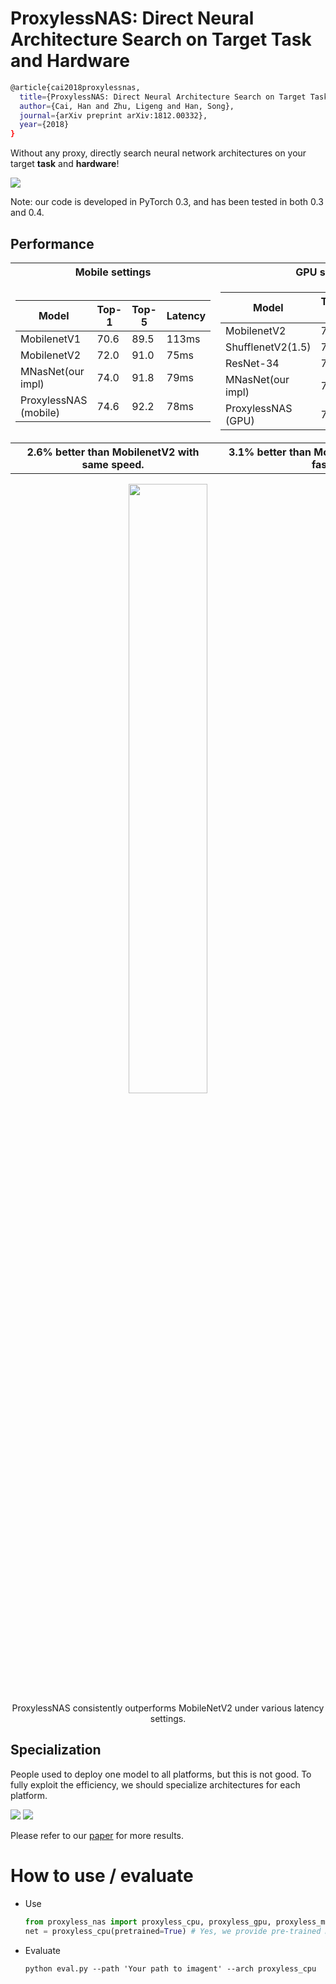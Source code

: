 # ProxylessNAS: Direct Neural Architecture Search on Target Task and Hardware 
```bash
@article{cai2018proxylessnas,
  title={ProxylessNAS: Direct Neural Architecture Search on Target Task and Hardware},
  author={Cai, Han and Zhu, Ligeng and Han, Song},
  journal={arXiv preprint arXiv:1812.00332},
  year={2018}
} 
```

Without any proxy, directly search neural network architectures on your target **task** and **hardware**! 

![](https://hanlab.mit.edu/files/proxylessNAS/figures/proxyless_nas.png)

Note: our code is developed in PyTorch 0.3, and has been tested in both 0.3 and 0.4.

## Performance
<table>
<tr><th> Mobile settings </th><th> GPU settings </th></tr>
<tr><td> 

| Model                | Top-1    | Top-5    | Latency | 
|----------------------|----------|----------|---------|
| MobilenetV1          | 70.6     | 89.5     | 113ms   | 
| MobilenetV2          | 72.0     | 91.0     | 75ms    |
| MNasNet(our impl) | 74.0 | 91.8 | 79ms
| ProxylessNAS (mobile) | 74.6   | 92.2     | 78ms    |

</td><td>

| Model                | Top-1    | Top-5    | Latency | 
|----------------------|----------|----------|---------| 
| MobilenetV2          | 72.0     | 91.0     | 6.1ms    |
| ShufflenetV2(1.5)    | 72.6     | -        | 7.3ms    |
| ResNet-34       | 73.3     | 91.4      | 8.0ms    |
| MNasNet(our impl) | 74.0 | 91.8 | 6.1ms
| ProxylessNAS (GPU) | 75.1   | 92.5     | 5.1ms    |

</td><td>
<tr>
    <th> 2.6% better than MobilenetV2 with same speed. </th>
    <th> 3.1% better than MobilenetV2 with 20% faster. </th>
</tr>

</td></tr> </table>

<p align="center">
    <img src="https://hanlab.mit.edu/files/proxylessNAS/figures/proxyless_vs_mobilenet.png" width="50%" />
    </br>
    <a> ProxylessNAS consistently outperforms MobileNetV2 under various latency settings. </a>
</p>

## Specialization

People used to deploy one model to all platforms, but this is not good. To fully exploit the efficiency, we should specialize architectures for each platform.

![](https://hanlab.mit.edu/files/proxylessNAS/figures/specialization.jpg)
![](https://hanlab.mit.edu/files/proxylessNAS/figures/specialized_archs.png)

Please refer to our [paper](https://arxiv.org/abs/1812.00332) for more results.
 
# How to use / evaluate 
* Use
    ```python
    from proxyless_nas import proxyless_cpu, proxyless_gpu, proxyless_mobile
    net = proxyless_cpu(pretrained=True) # Yes, we provide pre-trained models!
    ```
* Evaluate

    `python eval.py --path 'Your path to imagent' --arch proxyless_cpu`
